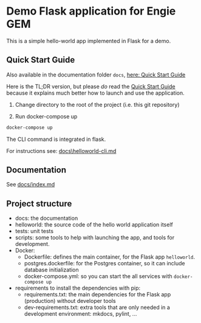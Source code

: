 # Demo Flask application for Engie GEM

This is a simple hello-world app implemented in Flask for a demo.

## Quick Start Guide

Also available in the documentation folder `docs`, [here: Quick Start Guide](quick-start.md)

Here is the TL;DR version, but please *do* read the [Quick Start Guide](quick-start.md) because it explains much better how to launch and use the application.

1. Change directory to the root of the project (i.e. this git repository)

2. Run docker-compose up

```bash
docker-compose up
```

The CLI command is integrated in flask.

For instructions see: [docs\helloworld-cli.md](docs\helloworld-cli.md)

## Documentation

See [docs/index.md](docs/index.md)

## Project structure

- docs: the documentation
- helloworld: the source code of the hello world application itself
- tests: unit tests
- scripts: some tools to help with launching the app, and tools for development.
- Docker:
  - Dockerfile: defines the main container, for the Flask app `helloworld`.
  - postgres.dockerfile: for the Postgres container, so it can include database initialization
  - docker-compose.yml: so you can start the all services with `docker-compose up`
- requirements to install the dependencies with pip:
  - requirements.txt: the main dependencies for the Flask app (production) without developer tools
  - dev-requirements.txt: extra tools that are only needed in a development environment: mkdocs, pylint, ...
